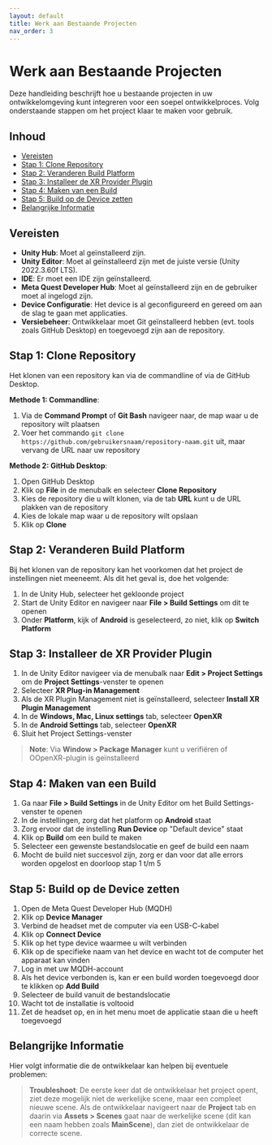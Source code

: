 ```yaml
---
layout: default
title: Werk aan Bestaande Projecten
nav_order: 3
---
```


# Werk aan Bestaande Projecten

Deze handleiding beschrijft hoe u bestaande projecten in uw ontwikkelomgeving kunt integreren voor een soepel ontwikkelproces. Volg onderstaande stappen om het project klaar te maken voor gebruik.

## Inhoud
- [Vereisten](#vereisten)
- [Stap 1: Clone Repository](#stap-1-clone-repository)
- [Stap 2: Veranderen Build Platform](#stap-2-veranderen-build-platform)
- [Stap 3: Installeer de XR Provider Plugin](#stap-3-installeer-de-xr-provider-plugin)
- [Stap 4: Maken van een Build](#stap-4-maken-van-een-build)
- [Stap 5: Build op de Device zetten](#stap-5-build-op-de-device-zetten)
- [Belangrijke Informatie](#belangrijke-informatie)

## Vereisten

- **Unity Hub**: Moet al geïnstalleerd zijn.
- **Unity Editor**: Moet al geïnstalleerd zijn met de juiste versie (Unity 2022.3.60f LTS).
- **IDE**: Er moet een IDE zijn geïnstalleerd.
- **Meta Quest Developer Hub**: Moet al geïnstalleerd zijn en de gebruiker moet al ingelogd zijn.
- **Device Configuratie**: Het device is al geconfigureerd en gereed om aan de slag te gaan met applicaties.
- **Versiebeheer**: Ontwikkelaar moet Git geïnstalleerd hebben (evt. tools zoals GitHub Desktop) en toegevoegd zijn aan de repository.


## Stap 1: Clone Repository

Het klonen van een repository kan via de commandline of via de GitHub Desktop. 

**Methode 1: Commandline**:

1. Via de **Command Prompt** of **Git Bash** navigeer naar, de map waar u de repository wilt plaatsen
2. Voer het commando ```git clone https://github.com/gebruikersnaam/repository-naam.git``` uit, maar vervang de URL naar uw repository

**Methode 2: GitHub Desktop**:

1. Open GitHub Desktop
2. Klik op **File** in de menubalk en selecteer **Clone Repository**
3. Kies de repository die u wilt klonen, via de tab **URL** kunt u de URL plakken van de repository
4. Kies de lokale map waar u de repository wilt opslaan
5. Klik op **Clone**

## Stap 2: Veranderen Build Platform

Bij het klonen van de repository kan het voorkomen dat het project de instellingen niet meeneemt.
Als dit het geval is, doe het volgende:

1. In de Unity Hub, selecteer het gekloonde project
2. Start de Unity Editor en navigeer naar **File > Build Settings** om dit te openen
3. Onder **Platform**, kijk of **Android** is geselecteerd, zo niet, klik op **Switch Platform**

## Stap 3: Installeer de XR Provider Plugin

1. In de Unity Editor navigeer via de menubalk naar **Edit > Project Settings** om de **Project Settings**-venster te openen
2. Selecteer **XR Plug-in Management**
3. Als de XR Plugin Management niet is geïnstalleerd, selecteer **Install XR Plugin Management**
4. In de **Windows, Mac, Linux settings** tab, selecteer **OpenXR**
5. In de **Android Settings** tab, selecteer **OpenXR**
6. Sluit het Project Settings-venster

> **Note**: Via **Window > Package Manager** kunt u verifiëren of OOpenXR-plugin is geïnstalleerd


## Stap 4: Maken van een Build

1. Ga naar **File > Build Settings** in de Unity Editor om het Build Settings-venster te openen
2. In de instellingen, zorg dat het platform op **Android** staat
3. Zorg ervoor dat de instelling **Run Device** op "Default device" staat
4. Klik op **Build** om een build te maken
5. Selecteer een gewenste bestandslocatie en geef de build een naam
6. Mocht de build niet succesvol zijn, zorg er dan voor dat alle errors worden opgelost en doorloop stap 1 t/m 5

## Stap 5: Build op de Device zetten

1. Open de Meta Quest Developer Hub (MQDH) 
2. Klik op **Device Manager**
3. Verbind de headset met de computer via een USB-C-kabel
4. Klik op **Connect Device**
5. Klik op het type device waarmee u wilt verbinden
6. Klik op de specifieke naam van het device en wacht tot de computer het apparaat kan vinden
7. Log in met uw MQDH-account
8. Als het device verbonden is, kan er een build worden toegevoegd door te klikken op **Add Build**
9. Selecteer de build vanuit de bestandslocatie
10. Wacht tot de installatie is voltooid
11. Zet de headset op, en in het menu moet de applicatie staan die u heeft toegevoegd


## Belangrijke Informatie

Hier volgt informatie die de ontwikkelaar kan helpen bij eventuele problemen:

> **Troubleshoot**: De eerste keer dat de ontwikkelaar het project opent, ziet deze mogelijk niet de werkelijke scene, maar een compleet nieuwe scene. Als de ontwikkelaar navigeert naar de **Project** tab en daarin via **Assets > Scenes** gaat naar de werkelijke scene (dit kan een naam hebben zoals **MainScene**), dan ziet de ontwikkelaar de correcte scene.